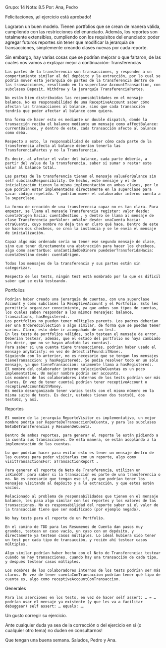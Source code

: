 Grupo: 14
Nota: 8.5
Por: Ana, Pedro

Felicitaciones, ¡el ejercicio está aprobado!

Lograron un buen modelo. Tienen portfolios que se crean de manera válida, cumpliendo con las restricciones del enunciado. Además, los reportes son totalmente extensibles, cumpliendo con los requisitos del enunciado: poder agregar futuros reportes sin tener que modificar la jerarquía de transacciones, simplemente creando clases nuevas por cada reporte.

Sin embargo, hay varias cosas que se podrían mejorar o que faltaron, de las cuales nos vamos a explayar mejor a continuación:
Transferencias

    Las partes de la transferencia son transacciones, y responden a un comportamiento similar al del depósito y la extracción, por lo cual se podría mover esta jerarquía de partes de la transferencia dentro de las transacciones, resultando en la superclase AccountTransaction, con subclases Deposit, Withdraw y la jerarquía TransferenciaPartes.

    No están bien distribuidas las responsabilidades en el mensaje balance. No es responsabilidad de una ReceptiveAccount saber cómo afectan las transacciones al balance, sino que cada transacción tendría que poder afectar al balance como quiera.

    Una forma de hacer esto es mediante un double dispatch, donde la transacción reciba el balance mediante un mensaje como affectBalance: currentBalance, y dentro de este, cada transacción afecte al balance como deba.

    Respecto a esto, la responsabilidad de saber cómo cada parte de la transferencia afecta al balance deberían tenerla las TransferenciaPartes y no la Transferencia.

    Es decir, al afectar el valor del balance, cada parte debería, a partir del value de la transferencia, saber si sumar o restar este valor al balance total.

    Las partes de la transferencia tienen el mensaje valueForBalance sin self subclassResponsibility. De hecho, este mensaje y el de inicialización tienen la misma implementación en ambas clases, por lo que podrían estar implementadas directamente en la superclase para sacar código repetido. Y podrían mover el colaborador interno cuenta a la superclase.

    La forma de creación de una transferencia capaz no es tan clara. Para empezar, se llama al mensaje Transferencia register: valor desde: cuentaOrigen hacia: cuentaDestino , y dentro se llama al mensaje de clase Transferencia porValor: unValor desde: unaCuenta hacia: otraCuenta, cuyo nombre no deja tan en claro qué hace. Dentro de este se hacen dos checkeos, se crea la instancia y se le envía el mensaje de inicialización.

    Capaz algo más ordenado sería no tener ese segundo mensaje de clase, sino que tener directamente una abstracción para hacer los checkeos, algo como asertarQue: unaCantidadDeDinero puedeSerTransferidaHacia: cuentaDestino desde: cuentaOrigen.

    Todos los mensajes de la transferencia y sus partes están sin categorizar.

    Respecto de los tests, ningún test está nombrado por lo que es dificil saber qué se está testeando.

Portfolios

    Podrían haber creado una jerarquía de cuentas, con una superclase Account y como subclases la ReceptiveAccount y el Portfolio. Esto les permitiría organizar conocimiento, ya que ambos son tipos de cuentas, los cuales saben responder a los mismos mensajes: balance, transactions, hasRegistered:.
    Los portfolios no pueden tener múltiples parents. Los padres deberían ser una OrderedCollection o algo similar, de forma que se puedan tener varios. Claro, esto debe ir acompañado de un test.
    En los tests de portfolios válidos, solo testean el mensaje de error. Deberían testear, además, que el estado del portfolio no haya cambiado (es decir, que no se hayan añadido las cuentas).
    Para saber si una cuenta tiene transacciones, podrían haber usado el mensaje anySatisfy: en vez de detect:ifFound:ifNone:.
    Siguiendo con lo anterior, no es necesario que se tengan los mensajes tieneTransaccion: y hasRegistered:. Se podía resolver todo en un solo mensaje, ya que tieneTransaccion: solamente llama a hasRegistered:.
    El nombre del colaborador interno coleccionDeCuentas es un poco implementativo. Un mejor nombre podría ser accounts.
    Los nombres de los colaboradores internos de los tests podrían ser más claros. En vez de tener cuenta1 podrían tener receptiveAccount o receptiveAccountWithMoney.
    Es medio desorganizado tener varios tests con el mismo número en la misma suite de tests. Es decir, ustedes tienen dos tests01, dos tests02, y así.

Reportes

    El nombre de la jerarquía ReporteVisitor es implementativo, un mejor nombre podría ser ReporteDeTransaccionDeCuenta, y para las subclases NetoDeTransferencias y ResumenDeCuenta.

    Dentro de ambos reportes, para generar el reporte le están pidiendo a la cuenta sus transacciones. De esta manera, se están acoplando a la implementación de las cuentas.

    Lo que podrían hacer para evitar esto es tener un mensaje dentro de las cuentas para poder visitarlas con un reporte, algo como visitTransactionsFor: aTransactionReport .

    Para generar el reporte de Neto de Transferencia, utilizan un isKindOf: para saber si la transacción es parte de una transferencia o no. No es necesario que tengan ese if, ya que podrían tener los mensajes visitando al depósito y a la extracción, y que estos estén vacíos.

    Relacionado al problema de responsabilidades que tienen en el mensaje balance, les pasa algo similar con los reportes y los valores de las transacciones. No es responsabilidad del reporte saber si el valor de la transacción tiene que ser modificado (por ejemplo negado).

    No hay tests para el reporte de un Portfolio.

    En el camino de TDD para los Resumenes de Cuenta dan pasos muy grandes, testean un caso vacío, un caso con un depósito, y directamente ya testean casos múltiples. Lo ideal hubiera sido tener un test por cada tipo de transacción, y recién ahí testear casos múltiples.

    Algo similar podrían haber hecho con el Neto de Transferencia: testear cuando no hay transacciones, cuando hay una transacción de cada tipo, y después testear casos múltiples.

    Los nombres de los colaboradores internos de los tests podrían ser más claros. En vez de tener cuentaConTransaccion podrían tener qué tipo de cuenta es, algo como receptiveAccountConTransaccion.

Generales

    Para las aserciones en los tests, en vez de hacer self assert: … = … podrían usar el mensaje ya existente (y que les va a facilitar debuggear) self assert: … equals: ….

Un gusto corregir su ejercicio.

Ante cualquier duda ya sea de la corrección o del ejercicio en sí (o cualquier otro tema) no duden en consultarnos!

Que tengan una buena semana. Saludos, Pedro y Ana.
